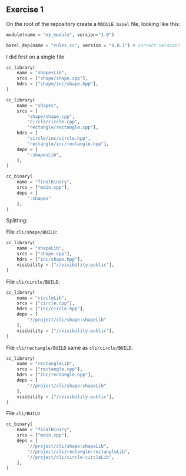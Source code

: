 ## Exercise 1

On the root of the repository create a `MODULE.bazel` file, looking like this:

```python
module(name = "my_module", version="1.0")

bazel_dep(name = "rules_cc", version = "0.0.1") # correct version?
```

I did first on a single file

```python
cc_library(
    name = "shapesLib",
    srcs = ["shape/shape.cpp"],
    hdrs = ["shape/inc/shape.hpp"],
)

cc_library(
    name = "shapes",
    srcs = [
        "shape/shape.cpp",
        "circle/circle.cpp",
        "rectangle/rectangle.cpp"],
    hdrs = [
        "circle/inc/circle.hpp",
        "rectangle/inc/rectangle.hpp"],
    deps = [
        ":shapesLib",
    ],
)

cc_binary(
    name = "finalBinary",
    srcs = ["main.cpp"],
    deps = [
        ":shapes"
    ],
)
```

Splitting:

File `cli/shape/BUILD`:
```python
cc_library(
    name = "shapeLib",
    srcs = ["shape.cpp"],
    hdrs = ["inc/shape.hpp"],
    visibility = ["//visibility:public"],
)
```

File `cli/circle/BUILD`:
```python 
cc_library(
    name = "circleLib",
    srcs = ["circle.cpp"],
    hdrs = ["inc/circle.hpp"],
    deps = [
        "//project/cli/shape:shapeLib"
    ],
    visibility = ["//visibility:public"],
)
```

File `cli/rectangle/BUILD` same as `cli/circle/BUILD`:
```python
cc_library(
    name = "rectangleLib",
    srcs = ["rectangle.cpp"],
    hdrs = ["inc/rectangle.hpp"],
    deps = [
        "//project/cli/shape:shapeLib"
    ],
    visibility = ["//visibility:public"],
)

```

File `cli/BUILD`
```python
cc_binary(
    name = "finalBinary",
    srcs = ["main.cpp"],
    deps = [
        "//project/cli/shape:shapeLib",
        "//project/cli/rectangle:rectangleLib",
        "//project/cli/circle:circleLib",
    ],
)
```

